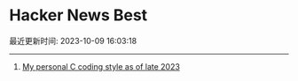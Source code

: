 # Hacker News Best

最近更新时间: 2023-10-09 16:03:18

--- 
1. [My personal C coding style as of late 2023](https://nullprogram.com/blog/2023/10/08/) 
